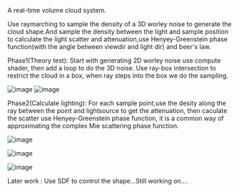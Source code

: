 A real-time volume cloud system.

Use raymarching to sample the density of a 3D worley noise to generate the cloud shape.And sample the density between the light and sample position to calculate the light scatter and attenuation,use Henyey-Greenstein phase function(with the angle between viewdir and light dir) and beer's law.

Phase1(Theory test): Start with generating 2D worley noise use compute shader, then add a loop to do the 3D noise. Use ray-box intersection to restrict the cloud in a box, when ray steps into the box we do the sampling.

![image](https://user-images.githubusercontent.com/56297955/152983429-0d6f44ef-20a1-45e4-b55b-c6c38773d8a8.png)
![image](https://user-images.githubusercontent.com/56297955/152983519-acaf450e-cbf8-4d8a-a2f9-2d494e66cdac.png)

Phase2(Calculate lighting): For each sample point,use the desity along the ray between the point and lightsource to get the attenuation, then caculate the scatter use Henyey-Greenstein phase function, it is a common way of approximating the complex Mie scattering phase function.

![image](https://user-images.githubusercontent.com/56297955/152993059-db0e910f-9bd2-4434-ad65-95b0c867b22f.png)

![image](https://user-images.githubusercontent.com/56297955/152993088-c9881e7f-a5d5-4a85-9e44-7180dd2289e6.png)

![image](https://user-images.githubusercontent.com/56297955/152990589-11305b10-25ad-403b-8919-14294823d90b.png)


Later work : Use SDF to control the shape...Still working on....
